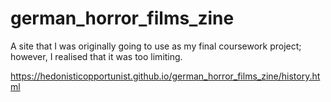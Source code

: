 # german_horror_films_zine

A site that I was originally going to use as my final coursework project; however, I realised that it was too limiting. 

https://hedonisticopportunist.github.io/german_horror_films_zine/history.html
